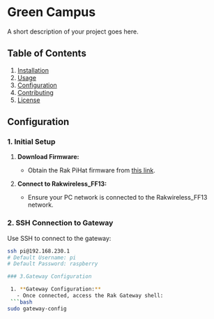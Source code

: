 # Green Campus

A short description of your project goes here.

## Table of Contents

1. [Installation](#installation)
2. [Usage](#usage)
3. [Configuration](#configuration)
4. [Contributing](#contributing)
5. [License](#license)

## Configuration

### 1. Initial Setup

1. **Download Firmware:**
   - Obtain the Rak PiHat firmware from [this link](https://drive.google.com/file/d/1MoqZ3JeULfrjy7yOFgUPQUoxvpd3ceYY/view?usp=sharing).

2. **Connect to Rakwireless_FF13:**
   - Ensure your PC network is connected to the Rakwireless_FF13 network.

### 2. SSH Connection to Gateway

Use SSH to connect to the gateway:

```bash
ssh pi@192.168.230.1
# Default Username: pi
# Default Password: raspberry

### 3.Gateway Configuration

 1. **Gateway Configuration:**
   - Once connected, access the Rak Gateway shell:
 ```bash
sudo gateway-config







